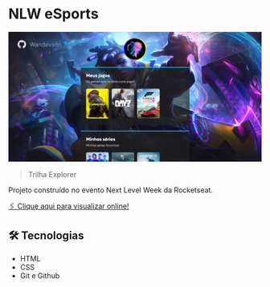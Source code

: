 # NLW eSports

![preview](./.github/preview.png)

> Trilha Explorer

Projeto construído no evento Next Level Week da Rocketseat.

[🖇 Clique aqui para visualizar online!](https://nlw.netlify.app/)


## 🛠 Tecnologias

- HTML
- CSS
- Git e Github